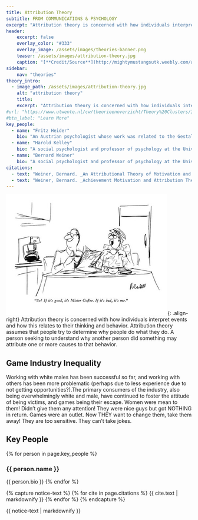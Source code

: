 ```yaml
---
title: Attribution Theory
subtitle: FROM COMMUNICATIONS & PSYCHOLOGY
excerpt: "Attribution theory is concerned with how individuals interpret events and how this relates to their thinking and behavior."
header:
    excerpt: false
    overlay_color: "#333"
    overlay_image: /assets/images/theories-banner.png
    teaser: /assets/images/attribution-theory.jpg
    caption: "[**Credit/Source**](http://mightymustangsutk.weebly.com/attribution-theory.html)"
sidebar:
    nav: "theories"
theory_intro:
  - image_path: /assets/images/attribution-theory.jpg
    alt: "attribution theory"
    title:
    excerpt: "Attribution theory is concerned with how individuals interpret events and how this relates to their thinking and behavior. Attribution theory assumes that people try to determine why people do what they do. A person seeking to understand why another person did something may attribute one or more causes to that behavior."
#url: "https://www.utwente.nl/cw/theorieenoverzicht/Theory%20Clusters/Interpersonal%20Communication%20and%20Relations/attribution_theory/"
#btn_label: "Learn More"
key_people:
  - name: "Fritz Heider"
    bio: "An Austrian psychologist whose work was related to the Gestalt school."
  - name: "Harold Kelley"
    bio: "A social psychologist and professor of psychology at the University of California, Los Angeles."
  - name: "Bernard Weiner"
    bio: "A social psychologist and professor of psychology at the University of California, Los Angeles."
citations:
  - text: "Weiner, Bernard. _An Attributional Theory of Motivation and Emotion._ New York, NY: Springer-Verlag, 1986."
  - text: "Weiner, Bernard. _Achievement Motivation and Attribution Theory._ Morristown, NJ: General Learning Press, 1974."
---
```


<!--{% include feature_row id="theory_intro" type="right" %}-->

![attribution theory](/assets/images/attribution-theory.jpg){: .align-right}
Attribution theory is concerned with how individuals interpret events and how this relates to their thinking and behavior. Attribution theory assumes that people try to determine why people do what they do. A person seeking to understand why another person did something may attribute one or more causes to that behavior.

## Game Industry Inequality
Working with white males has been successful so far, and working with others has been more problematic (perhaps due to less experience due to not getting opportunities?).The primary consumers of the industry, also being overwhelmingly white and male, have continued to foster the attitude of being victims, and games being their escape. Women were mean to them! Didn’t give them any attention! They were nice guys but got NOTHING in return. Games were an outlet. Now THEY want to change them, take them away! They are too sensitive. They can’t take jokes.

## Key People
{% for person in page.key_people %}
### {{ person.name }}
{{ person.bio }}
{% endfor %}

{% capture notice-text %}
{% for cite in page.citations %}
{{ cite.text | markdownify }}
{% endfor %}
{% endcapture %}

<div class="notice--primary">
    {{ notice-text | markdownify }}
</div>

<!--[Theory Details](https://www.utwente.nl/cw/theorieenoverzicht/Theory%20Clusters/Interpersonal%20Communication%20and%20Relations/attribution_theory/)-->